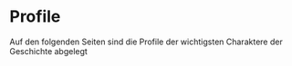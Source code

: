 # Profile

Auf den folgenden Seiten sind die Profile der wichtigsten Charaktere der
Geschichte abgelegt
